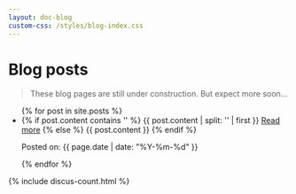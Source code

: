 ```yaml
---
layout: doc-blog
custom-css: /styles/blog-index.css
---
```

<h1> Blog posts </h1>

> These blog pages are still under construction.  But expect more soon...

<ul>
  {% for post in site.posts %}
	<li class="blog-item"  >
		<div class="blog-excerpt">
	{% if post.content contains '<!-- more -->' %}
			{{ post.content | split: '<!-- more -->' | first }}
			<a href="{{ post.url }}" title="Read more" class="btn btn-default">Read more</a>
	{% else %}
			{{ post.content }}
	{% endif %}
	    <p>Posted on: {{ page.date | date: "%Y-%m-%d" }}   
				<a href="{{ post.url }}#disqus_thread" class="btn" title="Comments"></a>
			</p>
		</div>   
	</li>
  {% endfor %}
</ul>

{% include discus-count.html %}
 
